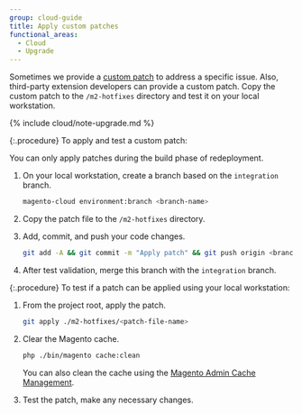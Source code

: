 ```yaml
---
group: cloud-guide
title: Apply custom patches
functional_areas:
  - Cloud
  - Upgrade
---
```


Sometimes we provide a [custom patch](https://devdocs.magento.com/guides/v2.3/comp-mgr/patching.html#custom-patches) to address a specific issue. Also, third-party extension developers can provide a custom patch. Copy the custom patch to the `/m2-hotfixes` directory and test it on your local workstation.

{% include cloud/note-upgrade.md %}

{:.procedure}
To apply and test a custom patch:

You can only apply patches during the build phase of redeployment.

1. On your local workstation, create a branch based on the `integration` branch.

    ```bash
    magento-cloud environment:branch <branch-name>
    ```

1. Copy the patch file to the `/m2-hotfixes` directory.

1. Add, commit, and push your code changes.

    ```bash
    git add -A && git commit -m "Apply patch" && git push origin <branch name>
    ```

1. After test validation, merge this branch with the `integration` branch.

{:.procedure}
To test if a patch can be applied using your local workstation:

1. From the project root, apply the patch.

    ```bash
    git apply ./m2-hotfixes/<patch-file-name>
    ```

1. Clear the Magento cache.

    ```bash
    php ./bin/magento cache:clean
    ```

    You can also clean the cache using the [Magento Admin Cache Management](http://docs.magento.com/m2/ee/user_guide/system/cache-management.html).

1. Test the patch, make any necessary changes.
